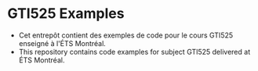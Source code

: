 # GTI525 Examples

* Cet entrepôt contient des exemples de code pour le cours GTI525 enseigné à l'ÉTS Montréal.
* This repository contains code examples for subject GTI525 delivered at ÉTS Montréal.

